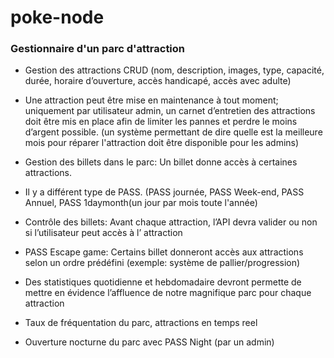 # poke-node
### Gestionnaire d'un parc d'attraction

+ Gestion des attractions CRUD (nom, description, images, type, capacité, durée, horaire d’ouverture, accès
handicapé, accès avec adulte)

+ Une attraction peut être mise en maintenance à tout moment; uniquement par utilisateur admin, un carnet
d’entretien des attractions doit être mis en place afin de limiter les pannes et perdre le moins d’argent
possible. (un système permettant de dire quelle est la meilleure mois pour réparer l'attraction doit être
disponible pour les admins)

+ Gestion des billets dans le parc: Un billet donne accès à certaines attractions.

 - Il y a différent type de PASS. (PASS journée, PASS Week-end, PASS Annuel, PASS 1daymonth(un jour
par mois toute l'année)

 - Contrôle des billets: Avant chaque attraction, l’API devra valider ou non si l’utilisateur peut accès à l’
attraction

 - PASS Escape game: Certains billet donneront accès aux attractions selon un ordre prédéfini (exemple:
système de pallier/progression)

+ Des statistiques quotidienne et hebdomadaire devront permette de mettre en évidence l’affluence de notre
magnifique parc pour chaque attraction

+ Taux de fréquentation du parc, attractions en temps reel

+ Ouverture nocturne du parc avec PASS Night (par un admin)

